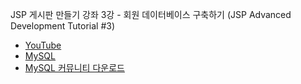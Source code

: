 JSP 게시판 만들기 강좌 3강 - 회원 데이터베이스 구축하기 (JSP Advanced Development Tutorial #3)
- [YouTube](https://www.youtube.com/watch?v=kN8xRG6UPZM&list=PLRx0vPvlEmdAZv_okJzox5wj2gG_fNh_6&index=3)
- [MySQL](https://www.mysql.com/downloads/)
- [MySQL 커뮤니티 다운로드](https://dev.mysql.com/downloads/mysql/)